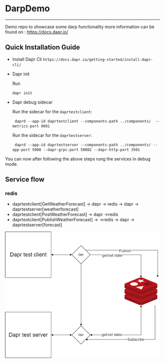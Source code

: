 # DarpDemo
-------
Demo repo to showcase some darp functionality 
more information can be found on : https://docs.dapr.io/

## Quick Installation Guide

* Install Dapr Cli
    `https://docs.dapr.io/getting-started/install-dapr-cli/`
   
* Dapr init

   Run 
   
   ```
   dapr init
   ```
   
 * Dapr debug sidecar
    
    Run the sidecar for the `daprtestclient`:
    
    ```
     daprd --app-id daprtestclient --components-path ../components/  --metrics-port 9091
    ```
    
        
    Run the sidecar for the `daprtestserver`:
    
    ```
     daprd --app-id daprtestserver --components-path ../components/ --app-port 5008 --dapr-grpc-port 50002 --dapr-http-port 3501
    ```

You can now after following the above steps rung the services in debug mode.

## Service flow

### redis
  * daprtestclient[GetWeatherForecast] -> dapr ->  redis -> dapr -> daprtestserver[weatherforecast]
  * daprtestclient[PostWeatherForecast] -> dapr ->redis
  * daprtestclient[PublishWeatherForecast] -> ->redis -> dapr -> daprtestserver[forecast]

![Dapr overview](./docs/service_flow_redis.png)

